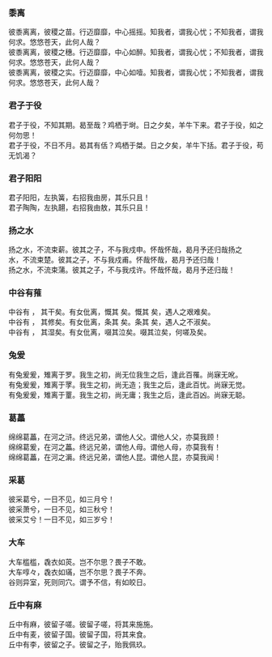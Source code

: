 

### 黍离  

彼黍离离，彼稷之苗。行迈靡靡，中心摇摇。知我者，谓我心忧；不知我者，谓我何求。悠悠苍天，此何人哉？  
彼黍离离，彼稷之穗。行迈靡靡，中心如醉。知我者，谓我心忧；不知我者，谓我何求。悠悠苍天，此何人哉？  
彼黍离离，彼稷之实。行迈靡靡，中心如噎。知我者，谓我心忧；不知我者，谓我何求。悠悠苍天，此何人哉？  


### 君子于役  

君子于役，不知其期。曷至哉？鸡栖于埘。日之夕矣，羊牛下来。君子于役，如之何勿思！  
君子于役，不日不月。曷其有佸？鸡栖于桀。日之夕矣，羊牛下括。君子于役，苟无饥渴？  


### 君子阳阳  

君子阳阳，左执簧，右招我由房，其乐只且！  
君子陶陶，左执翿，右招我由敖，其乐只且！  


### 扬之水  

扬之水，不流束薪。彼其之子，不与我戍申。怀哉怀哉，曷月予还归哉扬之  
水，不流束楚。彼其之子，不与我戍甫。怀哉怀哉，曷月予还归哉！  
扬之水，不流束蒲。彼其之子，不与我戍许。怀哉怀哉，曷月予还归哉！  


### 中谷有蓷  

中谷有 ， 其干矣。有女仳离，慨其 矣。慨其 矣，遇人之艰难矣。  
中谷有 ， 其修矣。有女仳离，条其 矣。条其 矣，遇人之不淑矣。  
中谷有 ， 其湿矣。有女仳离，啜其泣矣。啜其泣矣，何嗟及矣。  


### 兔爰  

有兔爰爰，雉离于罗。我生之初，尚无位我生之后，逢此百罹。尚寐无吪。  
有兔爰爰，雉离于罦。我生之初，尚无造；我生之后，逢此百忧。尚寐无觉。  
有兔爰爰，雉离于罿。我生之初，尚无庸；我生之后，逢此百凶。尚寐无聪。  


### 葛藟  

绵绵葛藟，在河之浒。终远兄弟，谓他人父。谓他人父，亦莫我顾！  
绵绵葛爰，在河之藟。终远兄弟，谓他人母。谓他人母，亦莫我有！  
绵绵葛藟，在河之漘。终远兄弟，谓他人昆。谓他人昆，亦莫我闻！  


### 采葛  

彼采葛兮，一日不见，如三月兮！  
彼采萧兮，一日不见，如三秋兮！  
彼采艾兮！一日不见，如三岁兮！  


### 大车  

大车槛槛，毳衣如菼。岂不尔思？畏子不敢。  
大车啍々，毳衣如璊，岂不尔思？畏子不奔。  
谷则异室，死则同穴。谓予不信，有如皎日。  


### 丘中有麻  

 丘中有麻，彼留子嗟。彼留子嗟，将其来施施。  
丘中有麦，彼留子国。彼留子国，将其来食。  
丘中有李，彼留之子。彼留之子，贻我佩玖。  